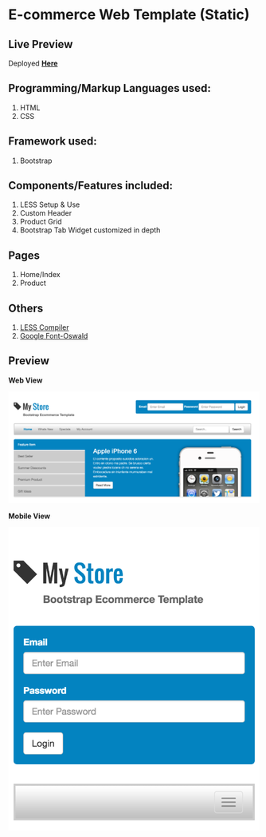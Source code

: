 # E-commerce Web Template (Static)

## Live Preview 
Deployed [**Here**](http://yc-ecommercetemplate.bitballoon.com/)

## Programming/Markup Languages used:
1. HTML 
2. CSS

## Framework used:
1. Bootstrap

## Components/Features included:
1. LESS Setup & Use
2. Custom Header
3. Product Grid 
4. Bootstrap Tab Widget customized in depth

## Pages 
1. Home/Index
2. Product

## Others
1. [LESS Compiler](http://koala-app.com/)
2. [Google Font-Oswald](https://www.google.com/fonts#UsePlace:use/Collection:Oswald)

## Preview 
**Web View**

![Web View](https://github.com/yclim95/E-commerceWebTemplate/blob/master/img/webPreview.png)

**Mobile View**

![Mobile View](https://github.com/yclim95/E-commerceWebTemplate/blob/master/img/mobilePreview.png)